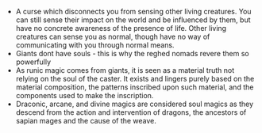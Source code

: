 - A curse which disconnects you from sensing other living creatures. You can still sense their impact on the world and be influenced by them, but have no concrete awareness of the presence of life. Other living creatures can sense you as normal, though have no way of communicating with you through normal means.
- Giants dont have souls - this is why the reghed nomads revere them so powerfully
- As runic magic comes from giants, it is seen as a material truth not relying on the soul of the caster. It exists and lingers purely based on the material composition, the patterns inscribed upon such material, and the components used to make the inscription.
- Draconic, arcane, and divine magics are considered soul magics as they descend from the action and intervention of dragons, the ancestors of sapian mages and the cause of the weave.